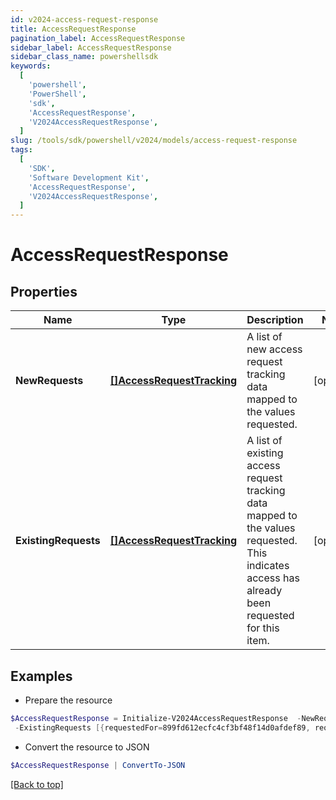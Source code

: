```yaml
---
id: v2024-access-request-response
title: AccessRequestResponse
pagination_label: AccessRequestResponse
sidebar_label: AccessRequestResponse
sidebar_class_name: powershellsdk
keywords:
  [
    'powershell',
    'PowerShell',
    'sdk',
    'AccessRequestResponse',
    'V2024AccessRequestResponse',
  ]
slug: /tools/sdk/powershell/v2024/models/access-request-response
tags:
  [
    'SDK',
    'Software Development Kit',
    'AccessRequestResponse',
    'V2024AccessRequestResponse',
  ]
---
```


# AccessRequestResponse

## Properties

| Name | Type | Description | Notes |
| --- | --- | --- | --- |
| **NewRequests** | [**[]AccessRequestTracking**](access-request-tracking) | A list of new access request tracking data mapped to the values requested. | [optional] |
| **ExistingRequests** | [**[]AccessRequestTracking**](access-request-tracking) | A list of existing access request tracking data mapped to the values requested. This indicates access has already been requested for this item. | [optional] |

## Examples

- Prepare the resource

```powershell
$AccessRequestResponse = Initialize-V2024AccessRequestResponse  -NewRequests [{requestedFor=899fd612ecfc4cf3bf48f14d0afdef89, requestedItemsDetails=[{type=ENTITLEMENT, id=779c6fd7171540bba1184e5946112c28}], attributesHash=-1928438224, accessRequestIds=[5d3118c518a44ec7805450d53479ccdb]}] `
 -ExistingRequests [{requestedFor=899fd612ecfc4cf3bf48f14d0afdef89, requestedItemsDetails=[{type=ROLE, id=779c6fd7171540bbc1184e5946112c28}], attributesHash=2843118224, accessRequestIds=[5d3118c518a44ec7805450d53479ccdc]}]
```

- Convert the resource to JSON

```powershell
$AccessRequestResponse | ConvertTo-JSON
```

[[Back to top]](#)

